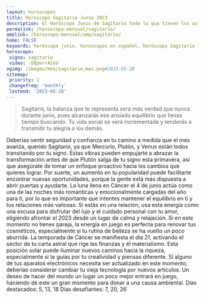 ```yaml
---
layout: horoscopos
title: Horoscopo Sagitario Junio 2023
description: El Horóscopo Junio de Sagitario todo lo que tienen los astros preparados para este mes, amor, trabajo, familia. Todo sobre astrologia, tarot, predicciones. Horoscopo gratis en español, predicciones y astrología.
permalink: /horoscopo-mensual/sagitario/
amplink: /horoscopo-mensual/amp/sagitario/
home: FALSE
keywords: horóscopo junio, horoscopos en español, horóscopo Sagitario junio , horóscopo esperanza gracia, horoscop, horóscopos gratis, horoscopo Sagitario, Tarot, Astrologia, Zodíaco, Sagitario, horoscopo gratis, horoscopo del mes 
horoscopo:
 signo: sagitario
 video: -DQpmrrAIeU
ogimg: /images/mes/sagitario_mes.png#2023-05-28
sitemap:
 priority: 1
 changefreq: 'monthly'
 lastmod: '2023-05-28'
---
```



 > Sagitario, la balanza que te representa será más verdad que nunca durante junio, pues alcanzarás ese ansiado equilibrio que llevas tiempo buscando. Tu vida social se verá incrementada y tenderás a transmitir tu alegría a los demás.



Deberías sentir seguridad y confianza en tu camino a medida que el mes avanza, querido Sagitario, ya que  Mercurio, Plutón, y Venus están todos transitando por tu signo. Estas vibras pueden empujarte a abrazar la transformación antes de que Plutón salga de tu signo esta primavera, así que asegúrate de tomar un enfoque proactivo hacia los cambios que quieres lograr. Por suerte, un aumento en tu popularidad puede facilitarte encontrar nuevas oportunidades, porque la gente está más dispuesta a abrir puertas y ayudarte.
La luna llena en Cáncer el 4 de junio actúa como una de las noches más románticas y emocionalmente cargadas del año para ti, por lo que es importante que intentes mantener el equilibrio en ti y tus relaciones más valiosas. Si estás en una relación, usa esta energía como una excusa para disfrutar del lujo y el cuidado personal con tu amor, eligiendo afrontar el 2023 desde un lugar de calma y relajación. Si en este momento no tienes pareja, la energía en juego es perfecta para renovar tus cosméticos, especialmente si tu rutina de belleza se ha vuelto un poco aburrida.
La temporada de Cáncer se manifiesta el día 21, activando el sector de tu carta astral que rige las finanzas y el materialismo. Esta posición solar puede iluminar nuevos caminos hacia la riqueza, especialmente si te guías por tu creatividad y piensas diferente. Si alguno de tus aparatos electrónicos necesita ser actualizado en este momento, deberías considerar cambiar tu vieja tecnología por nuevos artículos. Un deseo de hacer del mundo un lugar un poco mejor entrará en juego, haciendo de este un gran momento para donar a una causa ambiental.
Días destacados: 5, 13, 18
Días desafiantes: 7, 20, 26